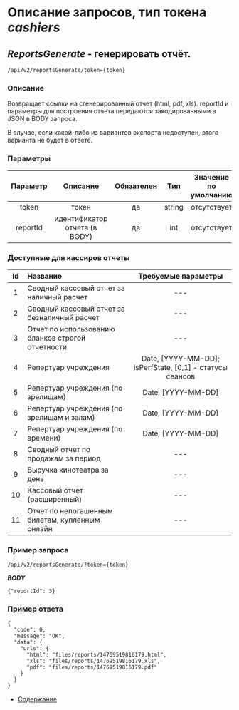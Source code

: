 Описание запросов, тип токена _cashiers_
================================

_ReportsGenerate_ - генерировать отчёт.
---------------------------------------
`/api/v2/reportsGenerate/token={token}`

### Описание
Возвращает ссылки на сгенерированный отчет (html, pdf, xls).
reportId и параметры для построения отчета передаются закодированными в JSON в BODY запроса.

В случае, если какой-либо из вариантов экспорта недоступен, этого варианта не будет в ответе.

### Параметры
| Параметр 	|        Описание       	| Обязателен 	|   Тип  	| Значение по умолчанию 	|
|:--------:	|:---------------------:	|:----------:	|:------:	|:---------------------:	|
|   token  	|         токен         	|     да     	| string 	|      отсутствует      	|
|   reportId    |   идентификатор отчета (в BODY)	|     да     	| int 	|      отсутствует      	|

### Доступные для кассиров отчеты
| Id 	|        Название       	| Требуемые параметры 	|
|:--------:	|:---------------------	|:----------:	|
|   1  	| Сводный кассовый отчет за наличный расчет | ---   	|
|   2  	| Сводный кассовый отчет за безналичный расчет | ---    	|
|   3  	| Отчет по использованию бланков строгой отчетности | ---    	|
|   4  	| Репертуар учреждения | Date, [YYYY-MM-DD]; isPerfState, [0,1] - статусы сеансов    	|
|   5  	| Репертуар учреждения (по зрелищам) | Date, [YYYY-MM-DD]|
|   6  	| Репертуар учреждения (по зрелищам и залам) | Date, [YYYY-MM-DD]|
|   7  	| Репертуар учреждения (по времени) | Date, [YYYY-MM-DD]|
|   8   | Сводный отчет по продажам за период | --- |
|   9   | Выручка кинотеатра за день | --- |
|  10   | Кассовый отчет (расширенный) | --- |
|  11   | Отчет по непогашенным билетам, купленным онлайн | --- |

### Пример запроса
`/api/v2/reportsGenerate/?token={token}`

***BODY***
```
{"reportId": 3}
```

### Пример ответа
```
{
  "code": 0,
  "message": "OK",
  "data": {
    "urls": {
      "html": "files/reports/14769519816179.html",
      "xls": "files/reports/14769519816179.xls",
      "pdf": "files/reports/14769519816179.pdf"
    }
  }
}
```

* [Содержание](../index)